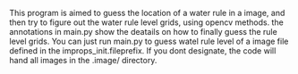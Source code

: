 This program is aimed to guess the location of a water rule in a image,
and then try to figure out the water rule level grids, using opencv methods.
the annotations in main.py show the deatails on how to finally guess the rule 
level grids.
You can just run main.py to guess watel rule level of a image file defined in 
the improps_init.fileprefix. If you dont designate, the code will hand all images
in the .image/ directory.

